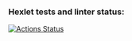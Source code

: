 ### Hexlet tests and linter status:
[![Actions Status](https://github.com/TheGor-365/rails-project-64/actions/workflows/hexlet-check.yml/badge.svg)](https://github.com/TheGor-365/rails-project-64/actions)
